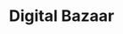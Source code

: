 ---
title: Digital Bazaar
layout: single
classes: wide
toc: false
permalink: DIDecentralized/id-initiatives/digital-bazaar/
canonical_url: 'https://decentralized-id.com/id-initiatives/digital-bazaar/'
redirect_to: 'https://decentralized-id.com/id-initiatives/digital-bazaar/'
redirect_from:
  - DIDecentralized/id-initiatives/digital-bazaar
---